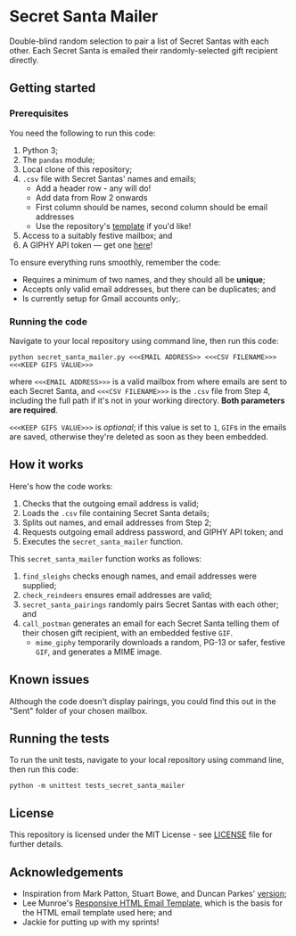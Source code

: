 # Secret Santa Mailer

Double-blind random selection to pair a list of Secret Santas with each other. Each Secret Santa is emailed their randomly-selected gift recipient directly.

## Getting started

### Prerequisites

You need the following to run this code:

1. Python 3;
2. The ``pandas`` module;
3. Local clone of this repository;
4. ``.csv`` file with Secret Santas' names and emails;
    * Add a header row - any will do!
    * Add data from Row 2 onwards
    * First column should be names, second column should be email addresses
    * Use the repository's [template](templates/Secret_Santa_Template.csv) if you'd like!
5. Access to a suitably festive mailbox; and
6. A GIPHY API token &mdash; get one [here](https://developers.giphy.com)!

To ensure everything runs smoothly, remember the code:

* Requires a minimum of two names, and they should all be **unique**;
* Accepts only valid email addresses, but there can be duplicates; and
* Is currently setup for Gmail accounts only;.

### Running the code

Navigate to your local repository using command line, then run this code:

~~~
python secret_santa_mailer.py <<<EMAIL ADDRESS>> <<<CSV FILENAME>>> <<<KEEP GIFS VALUE>>>
~~~

where ``<<<EMAIL ADDRESS>>>`` is a valid mailbox from where emails are sent to each Secret Santa, and ``<<<CSV FILENAME>>>`` is the ``.csv`` file from Step 4, including the full path if it's not in your working directory. **Both parameters are required**.

``<<<KEEP GIFS VALUE>>>`` is *optional*; if this value is set to ``1``, ``GIF``s in the emails are saved, otherwise they're deleted as soon as they been embedded.

## How it works

Here's how the code works:

1. Checks that the outgoing email address is valid;
2. Loads the ``.csv`` file containing Secret Santa details;
3. Splits out names, and email addresses from Step 2;
4. Requests outgoing email address password, and GIPHY API token; and
5. Executes the ``secret_santa_mailer`` function.

This ``secret_santa_mailer`` function works as follows:

1. ``find_sleighs`` checks enough names, and email addresses were supplied;
2. ``check_reindeers`` ensures email addresses are valid;  
3. ``secret_santa_pairings`` randomly pairs Secret Santas with each other; and
4. ``call_postman`` generates an email for each Secret Santa telling them of their chosen gift recipient, with an embedded festive ``GIF``.
    * ``mime_giphy`` temporarily downloads a random, PG-13 or safer, festive ``GIF``, and generates a MIME image.
 
## Known issues

Although the code doesn't display pairings, you could find this out in the "Sent" folder of your chosen mailbox.

## Running the tests

To run the unit tests, navigate to your local repository using command line, then run this code:

~~~
python -m unittest tests_secret_santa_mailer
~~~

## License

This repository is licensed under the MIT License - see [LICENSE](LICENSE) file for further details.

## Acknowledgements

* Inspiration from Mark Patton, Stuart Bowe, and Duncan Parkes' [version](https://github.com/deparkes/SecretSanta);
* Lee Munroe's [Responsive HTML Email Template](https://github.com/leemunroe/responsive-html-email-template), which is the basis for the HTML email template used here; and
* Jackie for putting up with my sprints!
